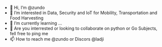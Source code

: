 - 👋 Hi, I’m @zundo
- 👀 I’m interested in Data, Security and IoT for Mobility, Transportation and Food Harvesting
- 🌱 I’m currently learning ...
- 💞️ Are you interrested or looking to collaborate on python or Go Subjects, fell free to ping me
- 📫 How to reach me @zundo or Discors @ladji
